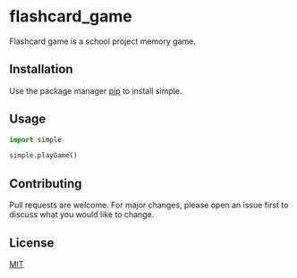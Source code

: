 # flashcard_game

Flashcard game is a school project memory game.

## Installation

Use the package manager [pip](https://pip.pypa.io/en/stable/) to install simple.

## Usage

```python
import simple

simple.playGame()
```

## Contributing
Pull requests are welcome. For major changes, please open an issue first to discuss what you would like to change.

## License
[MIT](http://choosealicense.com/licenses/mit/)
